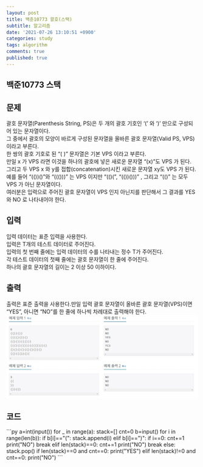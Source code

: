 ```yaml
---
layout: post
title: 백준10773 괄호(스택)
subtitle: 알고리즘
date: '2021-07-26 13:10:51 +0900'
categories: study
tags: algorithm
comments: true
published: true
---
```

## 백준10773 스택
<h2>문제</h2>
괄호 문자열(Parenthesis String, PS)은 두 개의 괄호 기호인 ‘(’ 와 ‘)’ 만으로 구성되어 있는 문자열이다.<br>
그 중에서 괄호의 모양이 바르게 구성된 문자열을 올바른 괄호 문자열(Valid PS, VPS)이라고 부른다.<br>
한 쌍의 괄호 기호로 된 “( )” 문자열은 기본 VPS 이라고 부른다.<br>
만일 x 가 VPS 라면 이것을 하나의 괄호에 넣은 새로운 문자열 “(x)”도 VPS 가 된다.<br>
그리고 두 VPS x 와 y를 접합(concatenation)시킨 새로운 문자열 xy도 VPS 가 된다.<br>
예를 들어 “(())()”와 “((()))” 는 VPS 이지만 “(()(”, “(())()))” , 그리고 “(()” 는 모두 VPS 가 아닌 문자열이다.<br>
여러분은 입력으로 주어진 괄호 문자열이 VPS 인지 아닌지를 판단해서 그 결과를 YES 와 NO 로 나타내어야 한다.<br> 
<h2>입력</h2>
입력 데이터는 표준 입력을 사용한다.<br>
입력은 T개의 테스트 데이터로 주어진다.<br>
입력의 첫 번째 줄에는 입력 데이터의 수를 나타내는 정수 T가 주어진다.<br>
각 테스트 데이터의 첫째 줄에는 괄호 문자열이 한 줄에 주어진다.<br>
하나의 괄호 문자열의 길이는 2 이상 50 이하이다.<br>
<h2>출력</h2>
출력은 표준 출력을 사용한다.만일 입력 괄호 문자열이 올바른 괄호 문자열(VPS)이면 “YES”, 아니면 “NO”를 한 줄에 하나씩 차례대로 출력해야 한다.<br>
<img src="/assets/img/p4.jpg" title="제목" alt="아무거나"/>
<h2>코드</h2>
```py
a=int(input())
for _ in range(a):
    stack=[]
    cnt=0
    b=input()
    for i in range(len(b)):
        if b[i]=="(":
            stack.append(i)
        elif b[i]==")":
            if i==0:
                cnt+=1
                print("NO")
                break
            elif len(stack)==0:
                cnt+=1
                print("NO")
                break
            else:
                stack.pop()
    if len(stack)==0 and cnt==0:
        print("YES")
    elif len(stack)!=0 and cnt==0:
        print("NO")
```